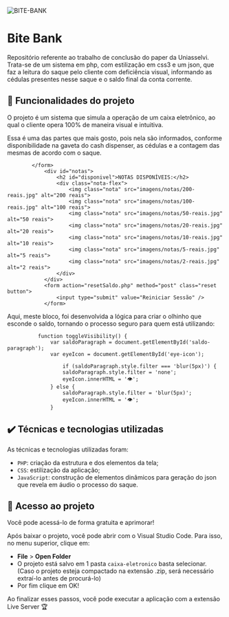 ![BITE-BANK](https://github.com/jcamposmelo/Bite_bank/assets/101723959/e0719356-228b-4c7c-9c28-deb89f2af909)

# Bite Bank

Repositório referente ao trabalho de conclusão do paper da Uniasselvi. Trata-se de um sistema em php, com estilização em css3 e um json, que faz a leitura do saque pelo cliente com deficiência visual, informando as cédulas presentes nesse saque e o saldo final da conta corrente.

## 🔨 Funcionalidades do projeto

O projeto é um sistema que simula a operação de um caixa eletrônico, ao qual o cliente opera 100% de maneira visual e intuitiva.

Essa é uma das partes que mais gosto, pois nela são informados, conforme disponibilidade na gaveta do cash dispenser, as cédulas e a contagem das mesmas de acordo com o saque.

            </form>
                <div id="notas">
                    <h2 id="disponivel">NOTAS DISPONÍVEIS:</h2>
                    <div class="nota-flex">
                        <img class="nota" src="imagens/notas/200-reais.jpg" alt="200 reais">
                        <img class="nota" src="imagens/notas/100-reais.jpg" alt="100 reais">
                        <img class="nota" src="imagens/notas/50-reais.jpg" alt="50 reais">
                        <img class="nota" src="imagens/notas/20-reais.jpg" alt="20 reais">
                        <img class="nota" src="imagens/notas/10-reais.jpg" alt="10 reais">
                        <img class="nota" src="imagens/notas/5-reais.jpg" alt="5 reais">
                        <img class="nota" src="imagens/notas/2-reais.jpg" alt="2 reais">
                    </div>
                </div>
                <form action="resetSaldo.php" method="post" class="reset button">
                    <input type="submit" value="Reiniciar Sessão" />
                </form>

Aqui, meste bloco, foi desenvolvida a lógica para criar o olhinho que esconde o saldo, tornando o processo seguro para quem está utilizando:

              function toggleVisibility() {
                  var saldoParagraph = document.getElementById('saldo-paragraph');
                  var eyeIcon = document.getElementById('eye-icon');
              
                      if (saldoParagraph.style.filter === 'blur(5px)') {
                      saldoParagraph.style.filter = 'none';
                      eyeIcon.innerHTML = '👁️';
                  } else {
                      saldoParagraph.style.filter = 'blur(5px)';
                      eyeIcon.innerHTML = '👁️';
                  }

## ✔️ Técnicas e tecnologias utilizadas

As técnicas e tecnologias utilizadas foram:

- `PHP`: criação da estrutura e dos elementos da tela;
- `CSS`: estilização da aplicação;
- `JavaScript`: construção de elementos dinâmicos para geração do json que revela em áudio o processo do saque.

## 📁 Acesso ao projeto

Você pode acessá-lo de forma gratuita e aprimorar!

Após baixar o projeto, você pode abrir com o Visual Studio Code. Para isso, no menu superior, clique em:

- **File** > **Open Folder**
- O projeto está salvo em 1 pasta `caixa-eletronico` basta selecionar. (Caso o projeto esteja compactado na extensão .zip, será necessário extraí-lo antes de procurá-lo)
- Por fim clique em OK!

Ao finalizar esses passos, você pode executar a aplicação com a extensão Live Server 🏆 
